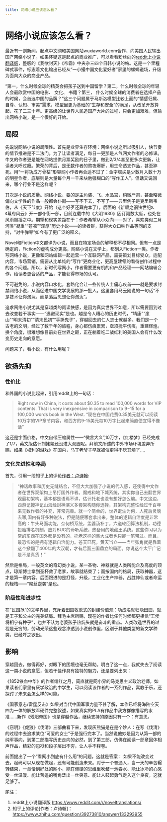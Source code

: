```yaml
---
title: 网络小说应该怎么看？
---
```

# 网络小说应该怎么看？

最近有一则新闻，起点中文网和美国网站wuxiaworld.com合作，向美国人民输出国产网络小说了。如果怀疑这是起点的商业推广，可以看看粉丝向的[reddit上小说翻译版](https://www.reddit.com/r/noveltranslations/)，整版的《我欲封天》《帝霸》中夹杂三四个日韩小说的帖。这是一个里程碑式事件，标志着文化输出已经从“一小撮中国文化爱好者”家里的螺蛳道场，升级为面向大众的商业产品。

“第一，什么时候全球的精英会把孩子送到中国留学？第二，什么时候全球的年轻人会最欣赏中国的电影、 文化、 书籍？第三， 什么时候全球的消费者在选择产品的时候，会首选中国的品牌？”这三个问题属于马斯洛模型比较上面的“情感归属、自尊、认知、审美”需求，模型里更为基础的“生存和安全”的满足，从改革开放算起，花了二三十年。更高级的让世界人民追国产大片的过程，只会更加艰难，但输出网络小说，是一个很好的开始。

## 局限

先说说网络小说的局限性。首先是业界生存环境：网络小说之所以吸引人，快节奏的情节推进是不二法门。为了让读者满足，每日一更那是人气网文作者的必修课。牛叉的作者更是能在网站提供月票奖励的日子里，做到2/3/4甚至更多次更新，让读者大呼过瘾。繁荣的背后，是无数作者的熬夜爆肝，用生命透支作品，甚至猝死。用“一将功成万骨枯”形容网小作者再合适不过了：金字塔尖是少数月入数十万的明星作者，底层则是大量每个月一千来块勉强糊口的“写作工人”。但话又说回来，哪个行业不是这样呢？

其次是小说的质量。网络小说，要的是主角装、飞、水晶宫，稍微严肃，甚至略微偏向文学性的作品一般都会仆街——写不下去，不写了——典型例子是克里斯韦伯，从《天下节度》开始（这个好歹还算完本了），后面的《新顺之钢铁世纪》、《幕府风云》开一部仆街一部，目前连载中的《大明1630》因订阅数太低，也处在风雨飘摇之中。期望和现实差距在于：作者希望从小众向——对了，喜欢类似二月河类“凝重”“苍凉”“浑厚”历史小说——的读者群，获得大众口味作品等同的支持，“对牛弹琴”如今有了更广泛的释义。

Novel和Fiction中文都译为小说，而且在特定场合的解释都不尽相同。但有一点是确定的，Fiction的虚构成分更高，网络小说在文学上，都划入Fiction一类。作者写网络小说，更像和网站编辑一起运营一个互联网产品，需要策划目标受众，适配内容，市场营销，需要从比单纯的“写作”更商业化，更高屋建瓴的看待创作过程中的各个问题。所以，新时代写网小，作者需要更有机的和产品经理——网站编辑合作，给读者更合适的产品，才能获得市场的认可。

不可避免的，小说内容口水化，套路化会让一些传统人士痛心疾首——就是要求封禁网络小说，从而促进中国文学发展的那一批人。这里套用马云刚说的一句话“不是技术让你淘汰，而是落后思想让你淘汰”。

追求网络小说尤其是穿越类的阅读快感，是因为真实世界不如意，所以需要回到过去改变若干事实——“逃避现实”是也。越是令人糟心的历史时代，“靖康”“崖山”“明末清初”“清末民初”“手撕鬼子”，穿越回去的仁人志士就越多。我们是一个古老的文明，经过了数千年的旅程，身心都伤痕累累，亟须抚平伤痕，重建辉煌。换个角度，很难想像目前处在世界之巅，正在躺着吃二战红利的美国人会有什么改变历史走向的意愿。

问题来了，看小说，有什么用呢？

## 欲扬先抑

### 性价比

和外国的小说比起来，引用reddit上的一句话：

> Right now in China, it costs about $0.35 to read 100,000 words for VIP contents. That is very inexpensive in comparison to $9-$15 for a 100,000 words book in the West.
> “现在在中国花费0.35美元就可以阅读10万字的VIP章节内容，和西方的9-15美元每10万字比起来简直便宜得不像话”

这还是字面价格，中文自带压缩属性——“微言大义”,10万字，《红楼梦》已经完成了1/7，英文版估计刘姥姥还没进大观园呢。拜前文所述的中外市场环境差异所赐，如果《权利的游戏》在国内，马丁老爷子早就被催更得不厌其烦了....

### 文化先进性和格局


首先，引用一段知乎上的评论[作者：卢诗翰](https://www.zhihu.com/question/39273810/answer/133293955):

> “神话故事和历史无缝结合，不但大大加强了小说的代入感，还使得中文作者在世界观架构上吊打国外作者。魔戒和地下城系统，其实你自己去翻世界观最初架构，基本都是语焉不详，估计托老也没有想好怎么编。中文这边，西游记搜神记山海经封神演义多套架构随你选择，其架构完整性经过千百年来无数作者的补充，非常完善。就一个简单的，世界诞生为何，人死后灵魂去哪,国内有好多种说法，但是随便哪套拿出来，整体的逻辑自洽度是非常高的：牛头马面功能，奈何桥系统，孟婆汤补丁，六道轮回算法机制，功德投胎排名机制，应对BUG的谛听系统，热备用的地藏王系统。这些你习以为常的东西在国外都是没有的，托老这样的集大成者也只能一笔带过。而且，最恐怖的是拥有逻辑自洽能力。苍天已死，黄天当立——当年张角就是靠着这个掀翻了400年的大汉朝，才有后面三国鼎立的局面。你说这个太平广记是不是真货！”


然后是格局，一般英文的奇幻类小说，某一圣物、神器就是人类所能企及高度的顶点，琼斯博士拿到圣杯救了老爹，故事就结束了；而按国内的格局，获取神器，这才是第一章内容。后面跟进的是打怪，升级，工业化生产神器，战胜神仙或者命运的桎梏——“屌丝逆袭”是也。


### 阶级性和进步性

在“民国范”的文学界里，充斥着田园牧歌式的封建价值观：功成名就归隐田园，就是王子和公主的完美结局。拜毛主席所赐，现在的作者比任何时候都更相信“王侯将相宁有种乎”，也并不认为老婆孩子热炕头就是奋斗的重点。人类改造世界的过程是无穷的，劳动光荣这些观念渗透到小说创作里，区别于其他类型的新文学种类，已经呼之欲出。

## 影响

穿越回去，做得再好，对眼下的困境也毫无帮助。明白了这一点，我就失去了阅读这一类小说的意愿，但若干佳作具有独特的魅力，还是要列出来：

《1852铁血中华》的作者绯红之月，简直就是网小界的马克思主义政治老师，如果读者们家里有厌学政治的中学生，可以阅读该作者的一系列作品，寓教于乐，还探讨了未来会怎么样的可能。

《国家意志/雷霆反击》如果对当代中国军事力量不甚了解，本作已经将海陆空天四为一体的解放军硬件完整叙述，如果真实的PLA有作品中我方群像描写的水准......新作《残阳帝国》也是穿越作品，继续支持的原因只有一个：有意思。

《窃明》《虎狼》《伐清》三部曲看下来，发现灰熊猫是在是个妙人：在写《伐清》的过程中去追求某位“可爱的女士”于是强行完本了。当然说他妙是因为从第一部的纯军事向，到第二部描写历史走向的必然，到了第三部，仿佛在阅读一部章回体相声作品，精彩的包袱和段子层出不穷，让人手不释卷。

前面提出了一个“看网小到底有什么用”的问题，这就是答案： 如果不能改变过去，起码可以从现在做起，还有可能创造未来。对于一个普通人，当一天的辛苦辗转结束，一章恰到好处的网小，能在僵硬的思维里吹皱一池春水、能让冰冷的心感受一丝温暖、能让苦逼的嘴角泛出一丝笑意、能让人鼓起勇气走入这个良夜，这就足够了。



尾注：
1. reddit上小说翻译版 https://www.reddit.com/r/noveltranslations/
2. 知乎上的评论[作者：卢诗翰]： https://www.zhihu.com/question/39273810/answer/133293955

